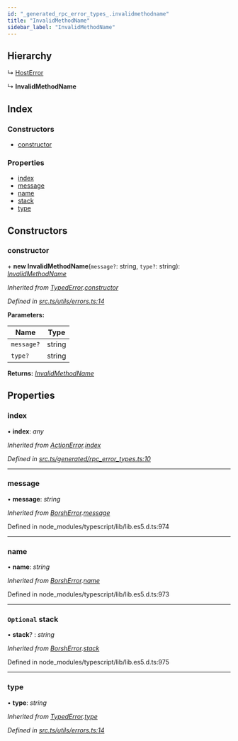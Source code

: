 ```yaml
---
id: "_generated_rpc_error_types_.invalidmethodname"
title: "InvalidMethodName"
sidebar_label: "InvalidMethodName"
---
```


## Hierarchy

  ↳ [HostError](_generated_rpc_error_types_.hosterror.md)

  ↳ **InvalidMethodName**

## Index

### Constructors

* [constructor](_generated_rpc_error_types_.invalidmethodname.md#constructor)

### Properties

* [index](_generated_rpc_error_types_.invalidmethodname.md#index)
* [message](_generated_rpc_error_types_.invalidmethodname.md#message)
* [name](_generated_rpc_error_types_.invalidmethodname.md#name)
* [stack](_generated_rpc_error_types_.invalidmethodname.md#optional-stack)
* [type](_generated_rpc_error_types_.invalidmethodname.md#type)

## Constructors

###  constructor

\+ **new InvalidMethodName**(`message?`: string, `type?`: string): *[InvalidMethodName](_generated_rpc_error_types_.invalidmethodname.md)*

*Inherited from [TypedError](_utils_errors_.typederror.md).[constructor](_utils_errors_.typederror.md#constructor)*

*Defined in [src.ts/utils/errors.ts:14](https://github.com/nearprotocol/nearlib/blob/213b318/src.ts/utils/errors.ts#L14)*

**Parameters:**

Name | Type |
------ | ------ |
`message?` | string |
`type?` | string |

**Returns:** *[InvalidMethodName](_generated_rpc_error_types_.invalidmethodname.md)*

## Properties

###  index

• **index**: *any*

*Inherited from [ActionError](_generated_rpc_error_types_.actionerror.md).[index](_generated_rpc_error_types_.actionerror.md#index)*

*Defined in [src.ts/generated/rpc_error_types.ts:10](https://github.com/nearprotocol/nearlib/blob/213b318/src.ts/generated/rpc_error_types.ts#L10)*

___

###  message

• **message**: *string*

*Inherited from [BorshError](_utils_serialize_.borsherror.md).[message](_utils_serialize_.borsherror.md#message)*

Defined in node_modules/typescript/lib/lib.es5.d.ts:974

___

###  name

• **name**: *string*

*Inherited from [BorshError](_utils_serialize_.borsherror.md).[name](_utils_serialize_.borsherror.md#name)*

Defined in node_modules/typescript/lib/lib.es5.d.ts:973

___

### `Optional` stack

• **stack**? : *string*

*Inherited from [BorshError](_utils_serialize_.borsherror.md).[stack](_utils_serialize_.borsherror.md#optional-stack)*

Defined in node_modules/typescript/lib/lib.es5.d.ts:975

___

###  type

• **type**: *string*

*Inherited from [TypedError](_utils_errors_.typederror.md).[type](_utils_errors_.typederror.md#type)*

*Defined in [src.ts/utils/errors.ts:14](https://github.com/nearprotocol/nearlib/blob/213b318/src.ts/utils/errors.ts#L14)*
